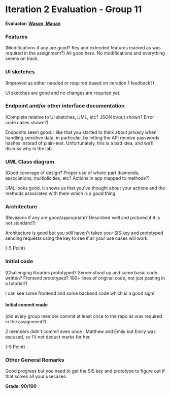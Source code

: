 # Iteration 2 Evaluation - Group 11

**Evaluator: [Wason, Manan](mailto:mwason1@jhu.edu)**

### Features
(Modifications if any are good?  Key and extended features marked as was required in the assignment?)
All good here. No modifications and everything seems on track.

### UI sketches
(Improved as either needed or required based on iteration 1 feedback?)

UI sketches are good and no changes are requried yet.

### Endpoint and/or other interface documentation
(Complete relative to UI sketches, UML, etc?  JSON in/out shown?  Error code cases shown?)

Endpoints seem good. I like that you started to think about privacy when handling sensitive data, in particular, by letting the API receive passwords hashes instead of plain-text. Unfortunately, this is a bad idea, and we’ll discuss why in the lab.

### UML Class diagram
(Good coverage of design?  Proper use of whole-part diamonds, associations, multiplicities, etc?  Actions in app mapped to methods?)

UML looks good. It shows us that you've thought about your actions and the methods associated with them which is a good thing.

### Architecture
(Revisions if any are good/appropriate?  Described well and pictured if it is not standard?)

Architecture is good but you still haven't taken your SIS key and prototyped sending requests using the key to see if all your use cases will work. 

(-5 Point)

### Initial code
(Challenging libraries prototyped?  Server stood up and some basic code written?  Frontend prototyped? 100+ lines of original code, not just pasting in a tutorial?)

I can see some frontend and some backend code which is a good sign!

#### Initial commit made
(did every group member commit at least once to the repo as was required in the assignment?)

2 members didn't commit even once : Matthew and Emily but Emily was excused, so I'll not deduct marks for her.

(-5 Point)

### Other General Remarks

Good progress but you need to get the SIS key and prototype to figure out if that solves all your usecases.

**Grade: 90/100**

